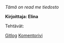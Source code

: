 *Tämä on read me tiedosto*

**Kirjoittaja: Elina**

Tehtävät:

[Gitlog](https://github.com/kuukelo/ot-harjoitustyo/blob/master/laskarit/viikko1/gitlog.txt)
[Komentorivi](https://github.com/kuukelo/ot-harjoitustyo/blob/master/laskarit/viikko1/komentorivi.txt)
